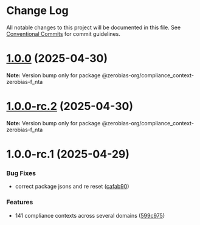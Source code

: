 # Change Log

All notable changes to this project will be documented in this file.
See [Conventional Commits](https://conventionalcommits.org) for commit guidelines.

# [1.0.0](https://github.com/zerobias-org/compliance_context/compare/@zerobias-org/compliance_context-zerobias-f_nta@1.0.0-rc.2...@zerobias-org/compliance_context-zerobias-f_nta@1.0.0) (2025-04-30)

**Note:** Version bump only for package @zerobias-org/compliance_context-zerobias-f_nta





# [1.0.0-rc.2](https://github.com/zerobias-org/compliance_context/compare/@zerobias-org/compliance_context-zerobias-f_nta@1.0.0-rc.1...@zerobias-org/compliance_context-zerobias-f_nta@1.0.0-rc.2) (2025-04-30)

**Note:** Version bump only for package @zerobias-org/compliance_context-zerobias-f_nta





# 1.0.0-rc.1 (2025-04-29)


### Bug Fixes

* correct package jsons and re reset ([cafab90](https://github.com/zerobias-org/compliance_context/commit/cafab90b3771e45ffeefa4ea2dca415266baa99f))


### Features

* 141 compliance contexts across several domains ([599c975](https://github.com/zerobias-org/compliance_context/commit/599c975fcf3da5bbfffe4113c7f5f793e5231e68))
